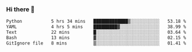 ### Hi there 👋

<!--START_SECTION:waka-->

```txt
Python           5 hrs 34 mins   █████████████▒░░░░░░░░░░░   53.18 %
YAML             4 hrs 5 mins    █████████▓░░░░░░░░░░░░░░░   38.99 %
Text             22 mins         █░░░░░░░░░░░░░░░░░░░░░░░░   03.64 %
Bash             13 mins         ▓░░░░░░░░░░░░░░░░░░░░░░░░   02.15 %
GitIgnore file   8 mins          ▒░░░░░░░░░░░░░░░░░░░░░░░░   01.41 %
```

<!--END_SECTION:waka-->

<!--
**Jonas-VanHaeken/Jonas-VanHaeken** is a ✨ _special_ ✨ repository because its `README.md` (this file) appears on your GitHub profile.

Here are some ideas to get you started:

- 🔭 I’m currently working on ...
- 🌱 I’m currently learning ...
- 👯 I’m looking to collaborate on ...
- 🤔 I’m looking for help with ...
- 💬 Ask me about ...
- 📫 How to reach me: ...
- 😄 Pronouns: ...
- ⚡ Fun fact: ...
-->
